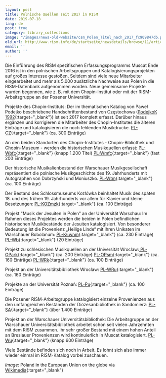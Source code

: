 ```yaml
---
layout: post
title: Polnische Quellen seit 2017 in RISM
date: 2019-07-18
lang: de
post: true
category: library_collections
image: "/images/news-old-website/csm_Polen_Titel_nach_2017_fc909847db.png"
old_url: http://www.rism.info/de/startseite/newsdetails/browse/11/article/64/polish-sources-in-rism-since-2017.html
email: ''
author: ''
---
```


Die Einführung des RISM spezifischen Erfassungsprogramms Muscat Ende 2016 ist in den polnischen Arbeitsgruppen und Katalogisierungsprojekten auf großes Interesse gestoßen. Seitdem sind viele neue Mitarbeiter eingearbeitet und mehr als 5.000 zusätzliche Nachweise aus Polen in die RISM-Datenbank aufgenommen worden. Neue gemeinsame Projekte wurden begonnen, wie z. B. mit dem Chopin-Institut oder mit der RISM-Arbeitsgruppe an der Posener Universität.

Projekte des Chopin-Instituts:
Der im thematischen Katalog von Paweł Podejko beschriebene Handschriftenbestand von Częstochowa ([PodejkoK 1992](https://opac.rism.info/search?id=lit1869){:target="_blank"}) ist seit 2017 komplett erfasst. Darüber hinaus ergänzen und korrigieren die Mitarbeiter des Chopin-Institutes die älteren Einträge und katalogisieren die noch fehlenden Musikdrucke.
[PL-CZ](https://opac.rism.info/search?View=rism&siglum=PL-CZ){:target="_blank"} (ca. 300 Einträge)

An den beiden Standorten des Chopin-Institutes - Chopin-Bibliothek und Chopin-Museum - werden die historischen Musikquellen erfasst:
[PL-Wbfc](https://opac.rism.info/search?View=rism&siglum=PL-Wbfc){:target="_blank"} (knapp 1.200 Titel)
[PL-Wmfc](https://opac.rism.info/search?View=rism&siglum=PL-Wmfc){:target="_blank"} (fast 200 Einträge)

Der historische Musikalienbestand der Warschauer Musikgesellschaft repräsentiert die polnische Musikgeschichte des 19. Jahrhunderts mit Autographen von Dobrzyński und Moniuszko.
[PL-Wtm](https://opac.rism.info/search?View=rism&siglum=PL-Wtm){:target="_blank"} (ca. 100 Einträge)

Der Bestand des Schlossmuseums Kozłówka beinhaltet Musik des späten 18. und des frühen 19. Jahrhunderts vor allem für Klavier und kleine Besetzungen:
[PL-KOZmzk](https://opac.rism.info/search?View=rism&siglum=PL-KOZmzk){:target="_blank"} (ca. 100 Einträge)

Projekt "Musik der Jesuiten in Polen" an der Universität Warschau:
Im Rahmen dieses Projektes werden die beiden in Polen befindlichen historischen Musikbestände der Jesuiten katalogisiert. Von besonderer Bedeutung ist die Provenienz „Heilige Linde“ mit ihren Unikaten im Warschauer Bobolanum:
[PL-KŁwnm](https://opac.rism.info/search?View=rism&siglum=PL-K%C5%81wnm){:target="_blank"} (ca. 230 Einträge)
[PL-Wb](https://opac.rism.info/search?View=rism&siglum=PL-Wb){:target="_blank"} (20 Einträge)

Projekt zu schlesischen Musikquellen an der Universität Wroclaw:[
PL-OPark](https://opac.rism.info/search?View=rism&siglum=PL-OPark){:target="_blank"} (ca. 200 Einträge)
[PL-OPsm](https://opac.rism.info/search?View=rism&siglum=PL-OPsm){:target="_blank"} (ca. 160 Einträge)
[PL-WRk](https://opac.rism.info/search?View=rism&siglum=PL-WRk){:target="_blank"} (ca. 100 Einträge)

Projekt an der Universitätsbibliothek Wroclaw: [PL-WRu](https://opac.rism.info/search?View=rism&siglum=PL-WRu){:target="_blank"} (ca. 160 Einträge)

Projekte an der Universität Poznań: [PL-Pu](https://opac.rism.info/search?View=rism&siglum=PL-Pu){:target="_blank"} (ca. 100 Einträge)

Die Posener RISM-Arbeitsgruppe katalogisiert einzelne Provenienzen aus den umfangreichen Beständen der Diözesanbibliothek in Sandomierz:
[PL-SA](https://opac.rism.info/search?View=rism&siglum=PL-SA){:target="_blank"} (über 1.400 Einträge)

Projekt an der Warschauer Universitätsbibliothek:
Die Arbeitsgruppe an der Warschauer Universitätsbibliothek arbeitet schon seit vielen Jahrzehnten mit dem RISM zusammen. Ihr sehr großer Bestand mit einem hohen Anteil an Breslauer Provenienzen wird kontinuierlich in Muscat katalogisiert.
[PL-Wu](https://opac.rism.info/search?View=rism&siglum=PL-Wu){:target="_blank"} (knapp 600 Einträge)

Viele Bestände befinden sich noch in Arbeit. Es lohnt sich also immer wieder einmal im RISM-Katalog vorbei zuschauen.


_Image_: Poland in the European Union on the globe via [Wikimedia](https://upload.wikimedia.org/wikipedia/commons/thumb/e/e1/Poland_in_the_European_Union_on_the_globe_%28Europe_centered%29.svg/1200px-Poland_in_the_European_Union_on_the_globe_%28Europe_centered%29.svg.png){:target="_blank"}